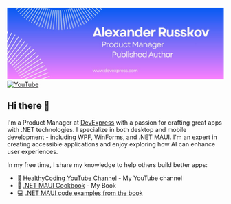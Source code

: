 ![](banner.jpg)
[![YouTube](https://img.shields.io/badge/YouTube-Healthy%20Coding-red?logo=youtube&style=for-the-badge)](https://www.youtube.com/@HealthyCoding)
## Hi there 👋

I'm a Product Manager at [DevExpress](https://www.devexpress.com/) with a passion for crafting great apps with .NET technologies. I specialize in both desktop and mobile development - including WPF, WinForms, and .NET MAUI. I'm an expert in creating accessible applications and enjoy exploring how AI can enhance user experiences.

In my free time, I share my knowledge to help others build better apps:
- 🎥 [HealthyCoding YouTube Channel](https://www.youtube.com/@HealthyCoding) - My YouTube channel  
- 📘 [.NET MAUI Cookbook](https://www.amazon.com/NET-MAUI-Cookbook-full-featured-authentication-ebook/dp/B0DHV34WQ5) - My Book 
- 💻 [.NET MAUI code examples from the book](https://github.com/PacktPublishing/.NET-MAUI-Cookbook)

